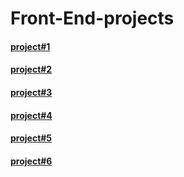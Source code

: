 # Front-End-projects

#### [project#1](https://sh-blog-preview-card.netlify.app/)
#### [project#2](https://sh-skilled-e-learning-landing.netlify.app/)
#### [project#3](https://sh-order-summary-card.netlify.app/)
#### [project#4](https://sh-workit-landing-page.netlify.app/)
#### [project#5](https://sh-storage-quota.netlify.app/)
#### [project#6](https://sh-e-card.netlify.app/)
